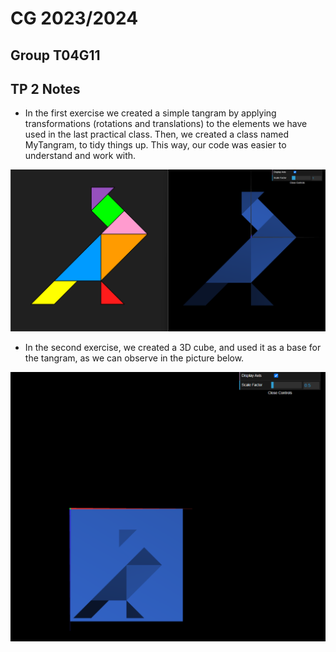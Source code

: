 # CG 2023/2024

## Group T04G11

## TP 2 Notes

- In the first exercise we created a simple tangram by applying transformations (rotations and translations) to the elements we have used in the last practical class. Then, we created a class named MyTangram, to tidy things up. This way, our code was easier to understand and work with. 

![Screenshot 1](tp2/screenshots/cg-t04g11-tp2-1.png) 

- In the second exercise, we created a 3D cube, and used it as a base for the tangram, as we can observe in the picture below.

![Screenshot 2](tp2/screenshots/cg-t04g11-tp2-2.png) 